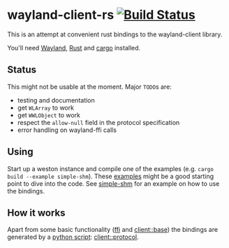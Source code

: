 wayland-client-rs [![Build Status](https://travis-ci.org/lummax/wayland-client-rs.svg?branch=master)](https://travis-ci.org/lummax/wayland-client-rs)
=================

This is an attempt at convenient rust bindings to the wayland-client library.

You'll need [Wayland](http://wayland.freedesktop.org/),
[Rust](http://rust-lang.org/) and [cargo](http://crates.io) installed.

Status
------

This might not be usable at the moment. Major `TODO`s are:

- testing and documentation
- get `WLArray` to work
- get `WWLObject` to work
- respect the `allow-null` field in the protocol specification
- error handling on wayland-ffi calls

Using
-----

Start up a weston instance and compile one of the examples (e.g. `cargo build
--example simple-shm`). These
[examples](https://github.com/lummax/wayland-client-rs/tree/master/examples)
might be a good starting point to dive into the code. See
[simple-shm](https://github.com/lummax/wayland-client-rs/blob/master/examples/simple-shm.rs)
for an example on how to use the bindings.

How it works
------------

Apart from some basic functionality
([ffi](https://github.com/lummax/wayland-client-rs/tree/master/src/ffi) and
[client::base](https://github.com/lummax/wayland-client-rs/tree/master/src/client/base))
the bindings are generated by a [python
script](https://github.com/lummax/wayland-client-rs/tree/master/tools/scanner):
[client::protocol](https://github.com/lummax/wayland-client-rs/tree/master/src/client/protocol).

